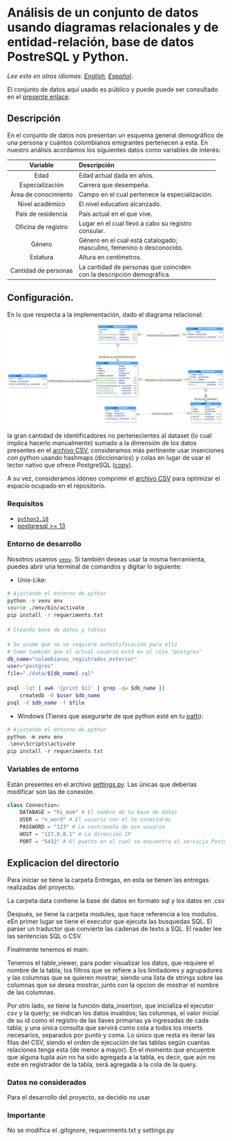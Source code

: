 # Análisis de un conjunto de datos usando diagramas relacionales y de entidad-relación, base de datos PostreSQL y Python.

*Lee esto en otros idiomas: [English](README.md), [Español](README.es.md)*.

El conjunto de datos aquí usado es público y puede puede ser consultado en el [presente enlace](https://www.datos.gov.co/Estad-sticas-Nacionales/Colombianos-registrados-en-el-exterior/y399-rzwf).

## Descripción 

En el conjunto de datos nos presentan un esquema general demográfico de una persona y cuántos colombianos emigrantes pertenecen a esta. En nuestro análisis acordamos los siguientes datos como variables de interés:

<center>

|       Variable       | Descripción                                                                |
| :------------------: | :------------------------------------------------------------------------- |
|         Edad         | Edad actual dada en años.                                                  |
|   Especialización    | Carrera que desempeña.                                                     |
| Área de conocimiento | Campo en el cual pertenece la especialización.                             |
|   Nivel académico    | El nivel educativo alcanzado.                                              |
|  País de residencia  | País actual en el que vive.                                                |
| Oficina de registro  | Lugar en el cual llevó a cabo su registro <br> consular.                   |
|        Género        | Género en el cual está catalogado; <br> masculino, femenino o desconocido. |
|       Estatura       | Altura en centímetros.                                                     |
| Cantidad de personas | La cantidad de personas que coinciden <br> con la descripción demográfica. |

</center>

## Configuración.

En lo que respecta a la implementación, dado el diagrama relacional:

![Diagrama relacional](images/3FN.png)

la gran cantidad de identificadores no pertenecientes al dataset (lo cual implica hacerlo manualmente) sumado a la dimensión de los datos presentes en el [archivo CSV](data/colombianos_registrados_exterior.csv.zip), consideramos más pertinente usar inserciones con python usando hashmaps (diccionarios) y colas en lugar de usar el lector nativo que ofrece PostgreSQL ([copy](https://www.postgresql.org/docs/current/sql-copy.html)).

A su vez, consideramos idóneo comprimir el [archivo CSV](data/colombianos_registrados_exterior.csv) para optimizar el espacio ocupado en el repositorio.

### Requisitos

- [`python3.10`](https://www.python.org/downloads/release/python-3100/)
- [postgresql >= 13](https://www.postgresql.org/download/)

### Entorno de desarrollo

Nosotros usamos [`venv`](https://docs.python.org/3/library/venv.html). Si también deseas usar la misma herramienta, puedes abrir una terminal de comandos y digitar lo siguiente:
- Unix-Like:
```bash
# Ajustando el entorno de python
python -m venv env
source ./env/bin/activate
pip install -r requeriments.txt

# Creando base de datos y tablas

# Se asume que no se requiere autentificación para ello
# Como también que el actual usuario está en el role "postgres"
db_name="colombianos_registrados_exterior"
user="postgres"
file="./data/${db_name}.sql"

psql -lqt | awk '{print $1}' | grep -qw $db_name ||
    createdb -O $user $db_name
psql -d $db_name -f $file
```
- Windows (Tienes que asegurarte de que python esté en tu [path](https://docs.python.org/3/using/windows.html)):
```powershell
# Ajustando el entorno de python
python -m venv env
.\env\Scripts\activate
pip install -r requeriments.txt
```
### Variables de entorno

Están presentes en el archivo [settings.py](settings.py). Las únicas que deberías modificar son las de conexión.

```python
class Connection:
    DATABASE = "hi_mom" # El nombre de tu base de datos
    USER = "n_word" # El usuario con el te conectarás
    PASSWORD = "123" # La contraseña de ese usuario
    HOST = "127.0.0.1" # La dirección IP
    PORT = "5432" # El puerto en el cual se encuentra el servicio PostgreSQL
```

## Explicacion del directorio
Para iniciar se tiene la carpeta Entregas, en esta se tienen las entregas realizadas del proyecto.

La carpeta data contiene la base de datos en formato sql y los datos en .csv

Después, se tiene la carpeta modules, que hace referencia a los modulos. eEn primer lugar se tiene el executor que ejecuta las busquedas SQL. El parser un traductor que convierte las cadenas de texto a SQL. El reader lee las sentencias SQL o CSV.

Finalmente tenemos el main:

Tenemos el table_viewer, para poder visualizar los datos, que requiere el nombre de la tabla; los filtros que se refiere a los limitadores y agrupadores y las columnas que se quieren mostrar, siendo una lista de strings sobre las columnas que se desea mostrar, junto con la opcion de mostrar el nombre de las columnas.

Por otro lado, se tiene la función data_insertion, que inicializa el ejecutor csv y la querly; se indican los datos invalidos; las columnas, el valor inicial de su id como el registro de las llaves primarias ya ingresadas de cada tabla; y una única consulta que servirá como cola a todos los inserts necesarios, separados por punto y coma. Lo único que resta es iterar las filas del CSV, siendo el orden de ejecución de las tablas según cuantas   relaciones tenga esta (de menor a mayor). En el momento que encuentre que alguna tupla aún no ha sido agregada a la tabla, es decir, que aún no este en registrador de la tabla, será agregada a la cola de la query.

### Datos no considerados

Para el desarrollo del proyecto, se decidio no usar 

### Importante
No se modifica el .gitignore, requeriments.txt y settings.py


